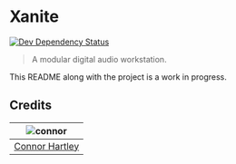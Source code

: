 # Xanite
[![Dev Dependency Status](https://david-dm.org/xanite/xanite/dev-status.svg)](https://david-dm.org/xanite/xanite?type=dev)

> A modular digital audio workstation.

This README along with the project is a work in progress.

## Credits

| ![connor][connor-avatar] |
| :---: |
| [Connor Hartley][connor-link] |

  [connor-avatar]: https://avatars0.githubusercontent.com/u/12867785?v=3&s=125
  [connor-link]: https://github.com/connorhartley
